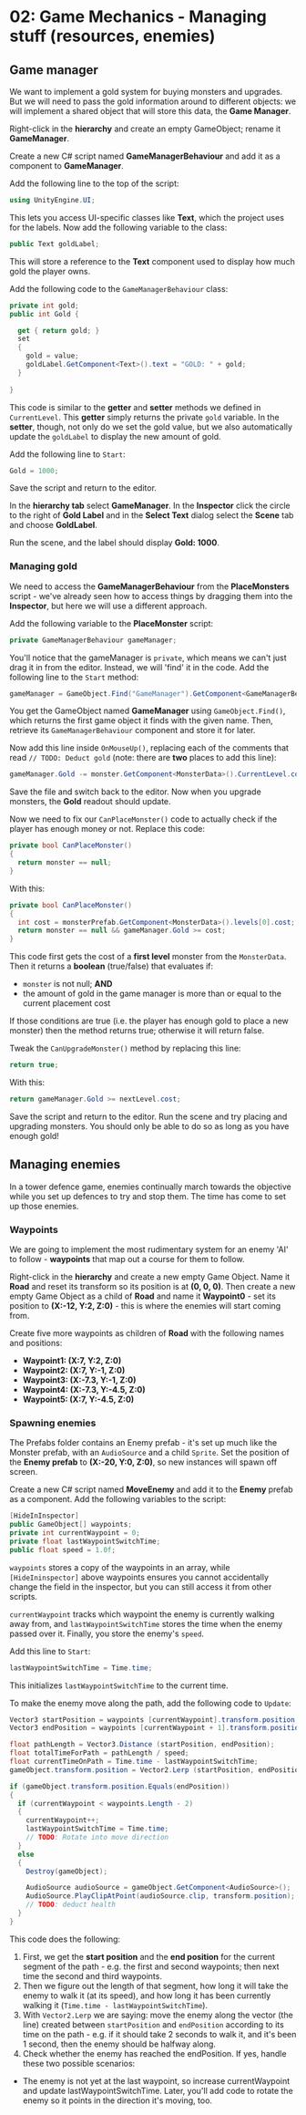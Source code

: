 # 02: Game Mechanics - Managing stuff (resources, enemies)

## Game manager

We want to implement a gold system for buying monsters and upgrades. But we will need to pass the gold information around to different objects: we will implement a shared object that will store this data, the **Game Manager**.

Right-click in the **hierarchy** and create an empty GameObject; rename it **GameManager**.

Create a new C# script named **GameManagerBehaviour** and add it as a component to **GameManager**.

Add the following line to the top of the script:

```csharp
using UnityEngine.UI;
```

This lets you access UI-specific classes like **Text**, which the project uses for the labels. Now add the following variable to the class:

```csharp
public Text goldLabel;
```

This will store a reference to the **Text** component used to display how much gold the player owns.

Add the following code to the `GameManagerBehaviour` class:

```csharp
private int gold;
public int Gold {

  get { return gold; }
  set
  {
    gold = value;
    goldLabel.GetComponent<Text>().text = "GOLD: " + gold;
  }
  
}
```

This code is similar to the **getter** and **setter** methods we defined in `CurrentLevel`. This **getter** simply returns the private `gold` variable. In the **setter**, though, not only do we set the gold value, but we also automatically update the `goldLabel` to display the new amount of gold.

Add the following line to `Start`:

```csharp
Gold = 1000;
```

Save the script and return to the editor.

In the **hierarchy tab** select **GameManager**. In the **Inspector** click the circle to the right of **Gold Label** and in the **Select Text** dialog select the **Scene** tab and choose **GoldLabel**.

Run the scene, and the label should display **Gold: 1000**.

### Managing gold

We need to access the **GameManagerBehaviour** from the **PlaceMonsters** script - we've already seen how to access things by dragging them into the **Inspector**, but here we will use a different approach.

Add the following variable to the **PlaceMonster** script:

```csharp
private GameManagerBehaviour gameManager;
```

You'll notice that the gameManager is `private`, which means we can't just drag it in from the editor. Instead, we will 'find' it in the code. Add the following line to the `Start` method:

```csharp
gameManager = GameObject.Find("GameManager").GetComponent<GameManagerBehaviour>();
```

You get the GameObject named **GameManager** using `GameObject.Find()`, which returns the first game object it finds with the given name. Then, retrieve its `GameManagerBehaviour` component and store it for later. 

Now add this line inside `OnMouseUp()`, replacing each of the comments that read `// TODO: Deduct gold` (note: there are **two** places to add this line):

```csharp
gameManager.Gold -= monster.GetComponent<MonsterData>().CurrentLevel.cost;
```

Save the file and switch back to the editor. Now when you upgrade monsters, the **Gold** readout should update.

Now we need to fix our `CanPlaceMonster()` code to actually check if the player has enough money or not. Replace this code:

```csharp
private bool CanPlaceMonster()
{
  return monster == null;
}
```

With this:

```csharp
private bool CanPlaceMonster()
{
  int cost = monsterPrefab.GetComponent<MonsterData>().levels[0].cost;
  return monster == null && gameManager.Gold >= cost;
}
```

This code first gets the cost of a **first level** monster from the `MonsterData`. Then it returns a **boolean** (true/false) that evaluates if:

- `monster` is not null; **AND**
- the amount of gold in the game manager is more than or equal to the current placement cost

If those conditions are true (i.e. the player has enough gold to place a new monster) then the method returns true; otherwise it will return false.

Tweak the `CanUpgradeMonster()` method by replacing this line:

```csharp
return true; 
```

With this:

```csharp
return gameManager.Gold >= nextLevel.cost;
```

Save the script and return to the editor. Run the scene and try placing and upgrading monsters. You should only be able to do so as long as you have enough gold!

## Managing enemies

In a tower defence game, enemies continually march towards the objective while you set up defences to try and stop them. The time has come to set up those enemies.

### Waypoints

We are going to implement the most rudimentary system for an enemy 'AI' to follow - **waypoints** that map out a course for them to follow.

Right-click in the **hierarchy** and create a new empty Game Object. Name it **Road** and reset its transform so its position is at **(0, 0, 0)**. Then create a new empty Game Object as a child of **Road** and name it **Waypoint0** - set its position to **(X:-12, Y:2, Z:0)** - this is where the enemies will start coming from.

Create five more waypoints as children of **Road** with the following names and positions:

- **Waypoint1: (X:7, Y:2, Z:0)**
- **Waypoint2: (X:7, Y:-1, Z:0)**
- **Waypoint3: (X:-7.3, Y:-1, Z:0)**
- **Waypoint4: (X:-7.3, Y:-4.5, Z:0)**
- **Waypoint5: (X:7, Y:-4.5, Z:0)**

### Spawning enemies

The Prefabs folder contains an Enemy prefab - it's set up much like the Monster prefab, with an `AudioSource` and a child `Sprite`. Set the position of the **Enemy prefab** to **(X:-20, Y:0, Z:0)**, so new instances will spawn off screen.

Create a new C# script named **MoveEnemy** and add it to the **Enemy** prefab as a component. Add the following variables to the script:

```csharp
[HideInInspector]
public GameObject[] waypoints;
private int currentWaypoint = 0;
private float lastWaypointSwitchTime;
public float speed = 1.0f;
```

`waypoints` stores a copy of the waypoints in an array, while `[HideIninspector]` above waypoints ensures you cannot accidentally change the field in the inspector, but you can still access it from other scripts.

`currentWaypoint` tracks which waypoint the enemy is currently walking away from, and `lastWaypointSwitchTime` stores the time when the enemy passed over it. Finally, you store the enemy's `speed`.

Add this line to `Start`:

```csharp
lastWaypointSwitchTime = Time.time;
```

This initializes `lastWaypointSwitchTime` to the current time.

To make the enemy move along the path, add the following code to `Update`:

```csharp
Vector3 startPosition = waypoints [currentWaypoint].transform.position;
Vector3 endPosition = waypoints [currentWaypoint + 1].transform.position;

float pathLength = Vector3.Distance (startPosition, endPosition);
float totalTimeForPath = pathLength / speed;
float currentTimeOnPath = Time.time - lastWaypointSwitchTime;
gameObject.transform.position = Vector2.Lerp (startPosition, endPosition, currentTimeOnPath / totalTimeForPath);

if (gameObject.transform.position.Equals(endPosition)) 
{
  if (currentWaypoint < waypoints.Length - 2)
  {
    currentWaypoint++;
    lastWaypointSwitchTime = Time.time;
    // TODO: Rotate into move direction
  }
  else
  {
    Destroy(gameObject);

    AudioSource audioSource = gameObject.GetComponent<AudioSource>();
    AudioSource.PlayClipAtPoint(audioSource.clip, transform.position);
    // TODO: deduct health
  }
}
```

This code does the following:

1. First, we get the **start position** and the **end position** for the current segment of the path - e.g. the first and second waypoints; then next time the second and third waypoints.
2. Then we figure out the length of that segment, how long it will take the enemy to walk it (at its speed), and how long it has been currently walking it (`Time.time - lastWaypointSwitchTime`).
3. With `Vector2.Lerp` we are saying: move the enemy along the vector (the line) created between `startPosition` and `endPosition` according to its time on the path - e.g. if it should take 2 seconds to walk it, and it's been 1 second, then the enemy should be halfway along.
4. Check whether the enemy has reached the endPosition. If yes, handle these two possible scenarios:

  - The enemy is not yet at the last waypoint, so increase currentWaypoint and update lastWaypointSwitchTime. Later, you'll add code to rotate the enemy so it points in the direction it's moving, too.
